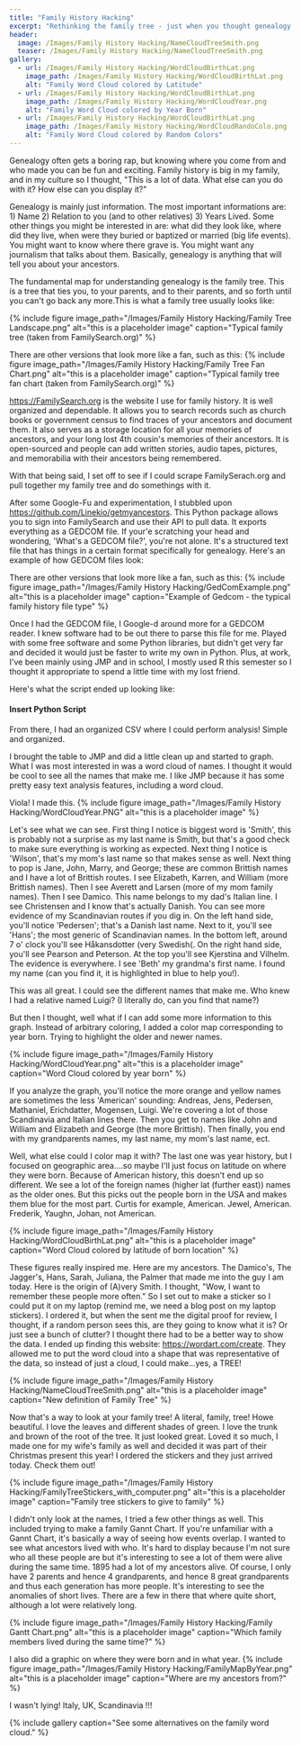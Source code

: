 ```yaml
---
title: "Family History Hacking"
excerpt: "Rethinking the family tree - just when you thought genealogy couldn't get more exciting."
header:
  image: /Images/Family History Hacking/NameCloudTreeSmith.png
  teaser: /Images/Family History Hacking/NameCloudTreeSmith.png
gallery:
  - url: /Images/Family History Hacking/WordCloudBirthLat.png
    image_path: /Images/Family History Hacking/WordCloudBirthLat.png
    alt: "Family Word Cloud colored by Latitude"
  - url: /Images/Family History Hacking/WordCloudBirthLat.png
    image_path: /Images/Family History Hacking/WordCloudYear.png
    alt: "Family Word Cloud colored by Year Born"
  - url: /Images/Family History Hacking/WordCloudBirthLat.png
    image_path: /Images/Family History Hacking/WordCloudRandoColo.png
    alt: "Family Word Cloud colored by Random Colors"
---
```


Genealogy often gets a boring rap, but knowing where you come from and who made you can be fun and exciting. Family history is big in my family, and in my culture so I thought, "This is a lot of data. What else can you do with it? How else can you display it?"

Genealogy is mainly just information. The most important informations are: 1) Name 2) Relation to you (and to other relatives) 3) Years Lived. Some other things you might be interested in are: what did they look like, where did they live, when were they buried or baptized or married (big life events). You might want to know where there grave is. You might want any journalism that talks about them. Basically, genealogy is anything that will tell you about your ancestors.

The fundamental map for understanding genealogy is the family tree. This is a tree that ties you, to your parents, and to their parents, and so forth until you can't go back any more.This is what a family tree usually looks like:

{% include figure image_path="/Images/Family History Hacking/Family Tree Landscape.png" alt="this is a placeholder image" caption="Typical family tree (taken from FamilySearch.org)" %}

There are other versions that look more like a fan, such as this:
{% include figure image_path="/Images/Family History Hacking/Family Tree Fan Chart.png" alt="this is a placeholder image" caption="Typical family tree fan chart (taken from FamilySearch.org)" %}


https://FamilySearch.org is the website I use for family history. It is well organized and dependable. It allows you to search records such as church books or government census to find traces of your ancestors and document them. It also serves as a storage location for all your memories of ancestors, and your long lost 4th cousin's memories of their ancestors. It is open-sourced and people can add written stories, audio tapes, pictures, and memorabilia with their ancestors being remembered.

With that being said, I set off to see if I could scrape FamilySerach.org and pull together my family tree and do somethings with it.

After some Google-Fu and experimentation, I stubbled upon https://github.com/Linekio/getmyancestors. This Python package allows you to sign into FamilySearch and use their API to pull data. It exports everything as a GEDCOM file. If your'e scratching your head and wondering, 'What's a GEDCOM file?', you're not alone. It's a structured text file that has things in a certain format specifically for genealogy. Here's an example of how GEDCOM files look:

There are other versions that look more like a fan, such as this:
{% include figure image_path="/Images/Family History Hacking/GedComExample.png" alt="this is a placeholder image" caption="Example of Gedcom - the typical family history file type" %}

Once I had the GEDCOM file, I Google-d around more for a GEDCOM reader. I knew software had to be out there to parse this file for me. Played with some free software and some Python libraries, but didn't get very far and decided it would just be faster to write my own in Python. Plus, at work, I've been mainly using JMP and in school, I mostly used R this semester so I thought it appropriate to spend a little time with my lost friend.

Here's what the script ended up looking like:

#### Insert Python Script


From there, I had an organized CSV where I could perform analysis! Simple and organized.

I brought the table to JMP and did a little clean up and started to graph. What I was most interested in was a word cloud of names. I thought it would be cool to see all the names that make me. I like JMP because it has some pretty easy text analysis features, including a word cloud.

Viola! I made this.
{% include figure image_path="/Images/Family History Hacking/WordCloudYear.PNG" alt="this is a placeholder image"  %}

Let's see what we can see. First thing I notice is biggest word is 'Smith', this is probably not a surprise as my last name is Smith, but that's a good check to make sure everything is working as expected. Next thing I notice is 'Wilson', that's my mom's last name so that makes sense as well. Next thing to pop is Jane, John, Marry, and George; these are common Brittish names and I have a lot of Brittish routes. I see Elizabeth, Karren, and William (more Brittish names). Then I see Averett and Larsen (more of my mom family names). Then I see Damico. This name belongs to my dad's Italian line. I see Christensen and I know that's actually Danish. You can see more evidence of my Scandinavian routes if you dig in. On the left hand side, you'll notice 'Pedersen'; that's a Danish last name. Next to it, you'll see 'Hans'; the most generic of Scandinavian names. In the bottom left, around 7 o' clock you'll see Håkansdotter (very Swedish(. On the right hand side, you'll see Pearson and Peterson. At the top you'll see Kjerstina and Vilhelm. The evidence is everywhere. I see 'Beth' my grandma's first name. I found my name (can you find it, it is highlighted in blue to help you!).

This was all great. I could see the different names that make me. Who knew I had a relative named Luigi? (I literally do, can you find that name?)

But then I thought, well what if I can add some more information to this graph. Instead of arbitrary coloring, I added a color map corresponding to year born. Trying to highlight the older and newer names.

{% include figure image_path="/Images/Family History Hacking/WordCloudYear.png" alt="this is a placeholder image" caption="Word Cloud colored by year born" %}


If you analyze the graph, you'll notice the more orange and yellow names are sometimes the less 'American' sounding: Andreas, Jens, Pedersen, Mathaniel, Erichdatter, Mogensen, Luigi. We're covering a lot of those Scandinavia and Italian lines there. Then you get to names like John and William and Elizabeth and George (the more Brittish). Then finally, you end with my grandparents names, my last name, my mom's last name, ect.

Well, what else could I color map it with? The last one was year history, but I focused on geographic area....so maybe I'll just focus on latitude on where they were born. Because of American history, this doesn't end up so different. We see a lot of the foreign names (higher lat (further east)) names as the older ones. But this picks out the people born in the USA and makes them blue for the most part. Curtis for example, American. Jewel, American. Frederik, Yaughn, Johan, not American.

{% include figure image_path="/Images/Family History Hacking/WordCloudBirthLat.png" alt="this is a placeholder image" caption="Word Cloud colored by latitude of born location" %}


These figures really inspired me. Here are my ancestors. The Damico's, The Jagger's, Hans, Sarah, Juliana, the Palmer that made me into the guy I am today. Here is the origin of (A)very Smith. I thought, "Wow, I want to remember these people more often." So I set out to make a sticker so I could put it on my laptop (remind me, we need a blog post on my laptop stickers). I ordered it, but when the sent me the digital proof for review, I thought, if a random person sees this, are they going to know what it is? Or just see a bunch of clutter? I thought there had to be a better way to show the data. I ended up finding this website: https://wordart.com/create. They allowed me to put the word cloud into a shape that was representative of the data, so instead of just a cloud, I could make...yes, a TREE!


{% include figure image_path="/Images/Family History Hacking/NameCloudTreeSmith.png" alt="this is a placeholder image" caption="New definition of Family Tree" %}

Now that's a way to look at your family tree! A literal, family, tree! Howe beautiful. I love the leaves and different shades of green. I love the trunk and brown of the root of the tree. It just looked great. Loved it so much, I made one for my wife's family as well and decided it was part of their Christmas present this year! I ordered the stickers and they just arrived today. Check them out!

{% include figure image_path="/Images/Family History Hacking/FamilyTreeStickers_with_computer.png" alt="this is a placeholder image" caption="Family tree stickers to give to family" %}


I didn't only look at the names, I tried a few other things as well. This included trying to make a family Gannt Chart. If you're unfamiliar with a Gannt Chart, it's basically a way of seeing how events overlap. I wanted to see what ancestors lived with who. It's hard to display because I'm not sure who all these people are but it's interesting to see a lot of them were alive during the same time. 1895 had a lot of my ancestors alive. Of course, I only have 2 parents and hence 4 grandparents, and hence 8 great grandparents and thus each generation has more people. It's interesting to see the anomalies of short lives. There are a few in there that where quite short, although a lot were relatively long.

{% include figure image_path="/Images/Family History Hacking/Family Gantt Chart.png" alt="this is a placeholder image" caption="Which family members lived during the same time?" %}


I also did a graphic on where they were born and in what year.
{% include figure image_path="/Images/Family History Hacking/FamilyMapByYear.png" alt="this is a placeholder image" caption="Where are my ancestors from?" %}

I wasn't lying! Italy, UK, Scandinavia !!!

{% include gallery caption="See some alternatives on the family word cloud." %}
